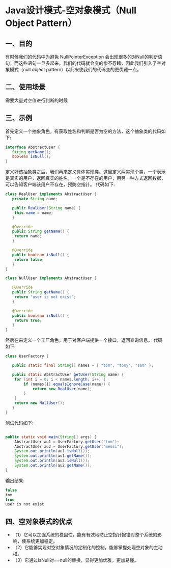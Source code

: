 # Java设计模式-空对象模式（Null Object Pattern）

## 一、目的
有时候我们的代码中为避免 NullPointerException 会出现很多的对Null的判断语句，而这些语句一旦多起来，我们的代码就会变的惨不忍睹，因此我们引入了空对象模式（null object pattern）以此来使我们的代码变的更优雅一点。  

## 二、使用场景
需要大量对空值进行判断的时候  

## 三、示例

首先定义一个抽象角色，有获取姓名和判断是否为空的方法，这个抽象类的代码如下:  
```java
interface AbstractUser {
   String getName();
   boolean isNull();
}
```
定义好该抽象类之后，我们再来定义具体实现类。这里定义两实现个类，一个表示是真实的用户，返回真实的姓名，一个是不存在的用户，用另一种方式返回数据，可以告知客户端该用户不存在，预防空指针。 代码如下:  
```java
class RealUser implements AbstractUser {
   private String name;

   public RealUser(String name) {
   	this.name = name;
   }

   @Override
   public String getName() {
   	return name;
   }

   @Override
   public boolean isNull() {
   	return false;
   }
}

class NullUser implements AbstractUser {

   @Override
   public String getName() {
   	return "user is not exist";
   }

   @Override
   public boolean isNull() {
   	return true;
   }
}
```
然后在来定义一个工厂角色，用于对客户端提供一个接口，返回查询信息。 代码如下:  
```java
class UserFactory {

   public static final String[] names = { "tom", "tony", "sam" };

   public static AbstractUser getUser(String name) {
   	for (int i = 0; i < names.length; i++) {
   		if (names[i].equalsIgnoreCase(name)) {
   			return new RealUser(name);
   		}
   	}
   	return new NullUser();
   }
}
```
测试代码如下:  
```java

public static void main(String[] args) {
   	AbstractUser au1 = UserFactory.getUser("tom");
   	AbstractUser au2 = UserFactory.getUser("messi");
   	System.out.println(au1.isNull());
   	System.out.println(au1.getName());
   	System.out.println(au2.isNull());
   	System.out.println(au2.getName());
}
```
输出结果:  
```java
false
tom
true
user is not exist
```

## 四、空对象模式的优点
- （1）它可以加强系统的稳固性，能有有效地防止空指针报错对整个系统的影响，使系统更加稳定。
- （2）它能够实现对空对象情况的定制化的控制，能够掌握处理空对象的主动权。
- （3）它通过isNull对==null的替换，显得更加优雅，更加易懂。  
